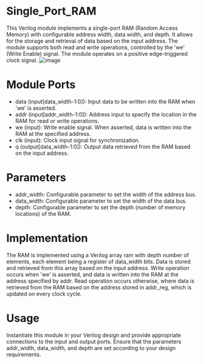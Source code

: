 # Single_Port_RAM
This Verilog module implements a single-port RAM (Random Access Memory) with configurable address width, data width, and depth. It allows for the storage and retrieval of data based on the input address. The module supports both read and write operations, controlled by the 'we' (Write Enable) signal. The module operates on a positive edge-triggered clock signal.
![image](https://github.com/user-attachments/assets/b8be5d79-b4d1-451f-86f0-44a35cdcab21)
# Module Ports
- data (input[data_width-1:0]): Input data to be written into the RAM when 'we' is asserted.
- addr (input[addr_width-1:0]): Address input to specify the location in the RAM for read or write operations.
- we (input): Write enable signal. When asserted, data is written into the RAM at the specified address.
- clk (input): Clock input signal for synchronization.
- q (output[data_width-1:0]): Output data retrieved from the RAM based on the input address.
# Parameters
- addr_width: Configurable parameter to set the width of the address bus.
- data_width: Configurable parameter to set the width of the data bus.
- depth: Configurable parameter to set the depth (number of memory locations) of the RAM.
# Implementation
The RAM is implemented using a Verilog array ram with depth number of elements, each element being a register of data_width bits. Data is stored and retrieved from this array based on the input address. Write operation occurs when 'we' is asserted, and data is written into the RAM at the address specified by addr. Read operation occurs otherwise, where data is retrieved from the RAM based on the address stored in addr_reg, which is updated on every clock cycle.
# Usage
Instantiate this module in your Verilog design and provide appropriate connections to the input and output ports. Ensure that the parameters addr_width, data_width, and depth are set according to your design requirements.

